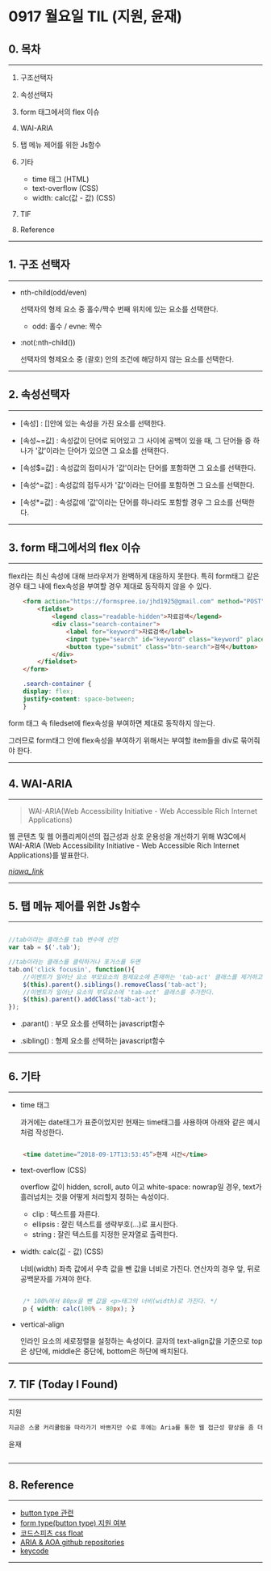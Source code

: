 
#  0917 월요일 TIL (지원, 윤재)

## 0. 목차
--- 

1. 구조선택자

2. 속성선택자

3. form 태그에서의 flex 이슈

4. WAI-ARIA

5. 탭 메뉴 제어를 위한 Js함수

6. 기타
    - time 태그 (HTML)
    - text-overflow (CSS)
    - width: calc(값 - 값) (CSS)

7. TIF

8. Reference

---

## 1. 구조 선택자

---    

- nth-child(odd/even)

    선택자의 형제 요소 중 홀수/짝수 번째 위치에 있는 요소를 선택한다.

    - odd: 홀수 / evne: 짝수

- :not(:nth-child())

    선택자의 형제요소 중 (괄호) 안의 조건에 해당하지 않는 요소를 선택한다. 

---

## 2. 속성선택자

---

- [속성] : []안에 있는 속성을 가진 요소를 선택한다.

- [속성~=값] : 속성값이 단어로 되어있고 그 사이에 공백이 있을 때, 그 단어들 중 하나가 '값'이라는 단어가 있으면 그 요소를 선택한다.

- [속성$=값] : 속성값의 접미사가 '값'이라는 단어를 포함하면 그 요소를 선택한다.

- [속성^=값] : 속성값의 접두사가 '값'이라는 단어를 포함하면 그 요소를 선택한다.

- [속성*=값] : 속성값에 '값'이라는 단어를 하나라도 포함할 경우 그 요소를 선택한다.



---

## 3. form 태그에서의 flex 이슈

---

flex라는 최신 속성에 대해 브라우저가 완벽하게 대응하지 못한다. 특히 form태그 같은 경우 태그 내에 flex속성을 부여할 경우 제대로 동작하지 않을 수 있다. 

```html
    <form action="https://formspree.io/jhd1925@gmail.com" method="POST" class="search-form">
        <fieldset>
            <legend class="readable-hidden">자료검색</legend>
            <div class="search-container">
                <label for="keyword">자료검색</label>
                <input type="search" id="keyword" class="keyword" placeholder="검색어를 입력하세요" required>
                <button type="submit" class="btn-search">검색</button>
            </div>
        </fieldset>
    </form>
```

```CSS
    .search-container {
    display: flex;
    justify-content: space-between;
    }
```

form 태그 속 filedset에 flex속성을 부여하면 제대로 동작하지 않는다.

그러므로 form태그 안에 flex속성을 부여하기 위해서는 부여할 item들을 div로 묶어줘야 한다.

---

## 4. WAI-ARIA

---

> WAI-ARIA(Web Accessibility Initiative - Web Accessible Rich Internet Applications)

웹 콘텐츠 및 웹 어플리케이션의 접근성과 상호 운용성을 개선하기 위해 W3C에서 WAI-ARIA (Web Accessibility Initiative - Web Accessible Rich Internet Applications)를 발표한다.

[*niawa_link*](https://github.com/niawa/ARIA)

---

## 5. 탭 메뉴 제어를 위한 Js함수

---

```javascript

//tab이라는 클래스를 tab 변수에 선언
var tab = $('.tab');

//tab이라는 클래스를 클릭하거나 포거스를 두면
tab.on('click focusin', function(){
    //이벤트가 일어난 요소 부모요소의 형제요소에 존재하는 'tab-act' 클래스를 제거하고 
    $(this).parent().siblings().removeClass('tab-act');
    //이벤트가 일어난 요소의 부모요소에 'tab-act' 클래스를 추가한다.
    $(this).parent().addClass('tab-act');
});

```

- .parant() : 부모 요소를 선택하는 javascript함수

- .sibling() : 형제 요소를 선택하는 javascript함수

---

## 6. 기타

---
- time 태그

    과거에는 date태그가 표준이었지만 현재는 time태그를 사용하며 아래와 같은 예시처럼 작성한다.

```html

    <time datetime=“2018-09-17T13:53:45”>현재 시간</time>

```



- text-overflow (CSS)

    overflow 값이 hidden, scroll, auto 이고 white-space: nowrap일 경우, text가 흘러넘치는 것을 어떻게 처리할지 정하는 속성이다.

    - clip : 텍스트를 자른다.
    - ellipsis : 잘린 텍스트를 생략부호(...)로 표시한다.
    - string : 잘린 텍스트를 지정한 문자열로 출력한다.

- width: calc(깂 - 값) (CSS)

    너비(width) 좌측 값에서 우측 값을 뺀 값을 너비로 가진다.
    연산자의 경우 앞, 뒤로 공백문자를 가져야 한다.

```css

    /* 100%에서 80px을 뺀 값을 <p>태그의 너비(width)로 가진다. */
    p { width: calc(100% - 80px); }

```
    
- vertical-align

    인라인 요소의 세로정렬을 설정하는 속성이다. 글자의 text-align값을 기준으로
    top 은 상단에, middle은 중단에, bottom은 하단에 배치된다.

---

## 7. TIF (Today I Found)

---

지원
```javascript
지금은 스쿨 커리큘럼을 따라가기 바쁘지만 수료 후에는 Aria를 통한 웹 접근성 향상을 좀 더 고민해보겠다.
```

윤재
```javascript

```

---
## 8. Reference
---
- [button type 관련](https://www.miketaylr.com/pres/html5/forms2.html)
- [form type(button type) 지원 여부](https://bestvpn.org/whats-my-ip/)
- [코드스피츠 css float](https://www.youtube.com/results?search_query=%EC%BD%94%EB%93%9C%EC%8A%A4%ED%94%BC%EC%B8%A0+css+float)
- [ARIA & AOA github repositories](https://github.com/niawa)
- [keycode](http://keycode.info/)

---